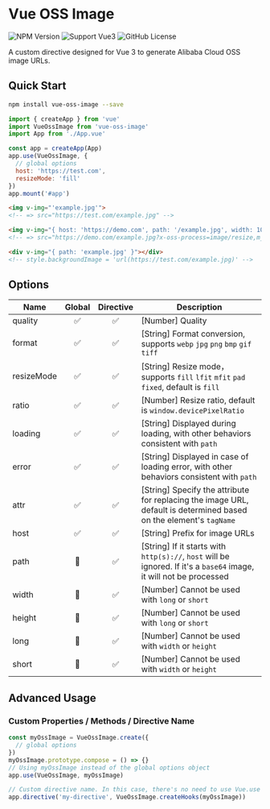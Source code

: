 # Vue OSS Image
![NPM Version](https://img.shields.io/npm/v/vue-oss-image)
![Support Vue3](https://img.shields.io/badge/vue-3.x-42b883)
![GitHub License](https://img.shields.io/github/license/banrikun/vue-oss-image)

A custom directive designed for Vue 3 to generate Alibaba Cloud OSS image URLs.

## Quick Start
```bash
npm install vue-oss-image --save
```
```js
import { createApp } from 'vue'
import VueOssImage from 'vue-oss-image'
import App from './App.vue'

const app = createApp(App)
app.use(VueOssImage, {
  // global options
  host: 'https://test.com',
  resizeMode: 'fill'
})
app.mount('#app')
```
```html
<img v-img="'example.jpg'">
<!-- => src="https://test.com/example.jpg" -->

<img v-img="{ host: 'https://demo.com', path: '/example.jpg', width: 100, height: 50, ratio: 2 }">
<!-- => src="https://demo.com/example.jpg?x-oss-process=image/resize,m_fill,w_200,h_100" -->

<div v-img="{ path: 'example.jpg' }"></div>
<!-- style.backgroundImage = 'url(https://test.com/example.jpg)' -->
```

## Options
| Name | Global | Directive | Description |
|-|:-:|:-:|-|
| quality | ✅ | ✅ | [Number] Quality |
| format | ✅ | ✅ | [String] Format conversion, supports `webp` `jpg` `png` `bmp` `gif` `tiff` |
| resizeMode | ✅ | ✅ | [String] Resize mode，supports `fill` `lfit` `mfit` `pad` `fixed`, default is `fill` |
| ratio | ✅ | ✅ | [Number] Resize ratio, default is `window.devicePixelRatio` |
| loading | ✅ | ✅ | [String] Displayed during loading, with other behaviors consistent with `path` |
| error | ✅ | ✅ | [String] Displayed in case of loading error, with other behaviors consistent with `path` |
| attr | ✅ | ✅ | [String] Specify the attribute for replacing the image URL, default is determined based on the element's `tagName` |
| host | ✅ | ✅ | [String] Prefix for image URLs |
| path | 🚫 | ✅ | [String] If it starts with `http(s)://`, `host` will be ignored. If it's a `base64` image, it will not be processed |
| width | 🚫 | ✅ | [Number] Cannot be used with `long` or `short` |
| height | 🚫 | ✅ | [Number] Cannot be used with `long` or `short` |
| long | 🚫 | ✅ | [Number] Cannot be used with `width` or `height` |
| short | 🚫 | ✅ | [Number] Cannot be used with `width` or `height` |

## Advanced Usage
### Custom Properties / Methods / Directive Name
```js
const myOssImage = VueOssImage.create({
  // global options
})
myOssImage.prototype.compose = () => {}
// Using myOssImage instead of the global options object
app.use(VueOssImage, myOssImage)

// Custom directive name. In this case, there's no need to use Vue.use or app.use
app.directive('my-directive', VueOssImage.createHooks(myOssImage))
```
